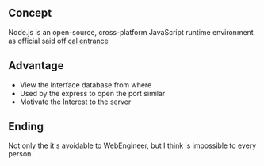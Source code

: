 ## Concept
Node.js is an open-source, cross-platform JavaScript runtime environment as official said [offical entrance](https://nodejs.org/en/)



## Advantage
  * View the Interface database from where 
  * Used by the express to open the port similar
  * Motivate the Interest to the server
  
## Ending
  Not only the it's avoidable to WebEngineer,
  but I think is impossible to every person

